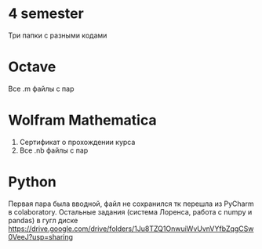 # 4 semester
Три папки с разными кодами

# Octave
Все .m файлы с пар

# Wolfram Mathematica
1. Сертификат о прохождении курса
2. Все .nb файлы с пар 

# Python
Первая пара была вводной, файл не сохранился тк перешла из PyCharm в colaboratory. Остальные задания (система Лоренса, работа с numpy и pandas) в гугл диске
https://drive.google.com/drive/folders/1Ju8TZQ1OnwuiWvUvnVYfbZqgCSw0VeeJ?usp=sharing
